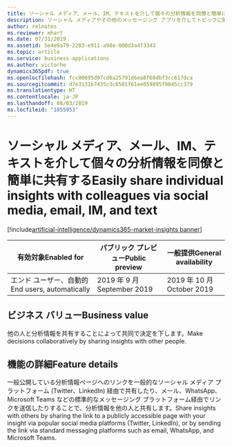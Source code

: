 ```yaml
---
title: ソーシャル メディア、メール、IM、テキストを介して個々の分析情報を同僚と簡単に共有する
description: ソーシャル メディアやその他のメッセージング アプリを介してトピックに関する分析情報を他の人と共有します。
author: relnotes
ms.reviewer: mhart
ms.date: 07/31/2019
ms.assetid: 5e4e9a79-2283-e911-a98e-000d3a4f3343
ms.topic: article
ms.service: business-applications
ms.author: victorhe
dynamics365pdf: true
ms.openlocfilehash: fcc00695d97cd8a25791d6ea8f60dbf3cc617dca
ms.sourcegitcommit: d7e3131b7435c3c6581f61ee059895f9045cc379
ms.translationtype: HT
ms.contentlocale: ja-JP
ms.lasthandoff: 08/03/2019
ms.locfileid: "1855953"
---
```

# <a name="easily-share-individual-insights-with-colleagues-via-social-media-email-im-and-text"></a><span data-ttu-id="353ff-103">ソーシャル メディア、メール、IM、テキストを介して個々の分析情報を同僚と簡単に共有する</span><span class="sxs-lookup"><span data-stu-id="353ff-103">Easily share individual insights with colleagues via social media, email, IM, and text</span></span>
[!include[artificial-intelligence/dynamics365-market-insights banner](../includes/artificial-intelligence/dynamics365-market-insights.md)]

| <span data-ttu-id="353ff-104">有効対象</span><span class="sxs-lookup"><span data-stu-id="353ff-104">Enabled for</span></span>    |  <span data-ttu-id="353ff-105">パブリック プレビュー</span><span class="sxs-lookup"><span data-stu-id="353ff-105">Public preview</span></span> | <span data-ttu-id="353ff-106">一般提供</span><span class="sxs-lookup"><span data-stu-id="353ff-106">General availability</span></span> | 
| ---------- | ---------- |---------- |
|<span data-ttu-id="353ff-107">エンド ユーザー、自動的</span><span class="sxs-lookup"><span data-stu-id="353ff-107">End users, automatically</span></span>|<span data-ttu-id="353ff-108">2019 年 9 月</span><span class="sxs-lookup"><span data-stu-id="353ff-108">September 2019</span></span>| <span data-ttu-id="353ff-109">2019 年 10 月</span><span class="sxs-lookup"><span data-stu-id="353ff-109">October 2019</span></span>|


## <a name="business-value"></a><span data-ttu-id="353ff-110">ビジネス バリュー</span><span class="sxs-lookup"><span data-stu-id="353ff-110">Business value</span></span>
<!-- bv start -->
<span data-ttu-id="353ff-111">他の人と分析情報を共有することによって共同で決定を下します。</span><span class="sxs-lookup"><span data-stu-id="353ff-111">Make decisions collaboratively by sharing insights with other people.</span></span>
<!-- bv end -->



## <a name="feature-details"></a><span data-ttu-id="353ff-112">機能の詳細</span><span class="sxs-lookup"><span data-stu-id="353ff-112">Feature details</span></span>
<!--feature detail start -->
<span data-ttu-id="353ff-113">一般公開している分析情報ページへのリンクを一般的なソーシャル メディア プラットフォーム (Twitter、LinkedIn) 経由で共有したり、メール、WhatsApp、Microsoft Teams などの標準的なメッセージング プラットフォーム経由でリンクを送信したりすることで、分析情報を他の人と共有します。</span><span class="sxs-lookup"><span data-stu-id="353ff-113">Share insights with others by sharing the link to a publicly accessible page with your insight via popular social media platforms (Twitter, LinkedIn), or by sending the link via standard messaging platforms such as email, WhatsApp, and Microsoft Teams.</span></span>
<!--feature detail end -->











